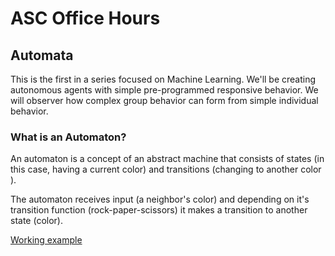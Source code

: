 # ASC Office Hours
## Automata
This is the first in a series focused on Machine Learning. We'll be creating autonomous agents with simple pre-programmed responsive behavior. We will observer how complex group behavior can form from simple individual behavior.  

### What is an Automaton?
An automaton is a concept of an abstract machine that consists of states (in this case, having a current color) and transitions (changing to another color ).  

The automaton receives input (a neighbor's color) and depending on it's transition function (rock-paper-scissors) it makes a transition to another state (color).

[Working example](https://rawgit.com/AllStarCodeOrg/rockPapSciss/solution/index.html)
